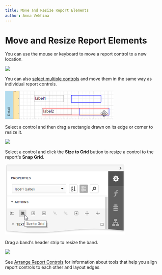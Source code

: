 ```yaml
---
title: Move and Resize Report Elements
author: Anna Vekhina
---
```

# Move and Resize Report Elements

You can use the mouse or keyboard to move a report control to a new location.

![](../../../../images/img119278.png)

You can also [select multiple controls](select-report-elements-and-access-their-settings.md) and move them in the same way as individual report controls.

![](../../../../images/eurd-web-move-multiple-report-controls.png)

Select a control and then drag a rectangle drawn on its edge or corner to resize it.

![](../../../../images/img119279.png)

Select a control and click the **Size to Grid** button to resize a control to the report's **Snap Grid**.

![](../../../../images/eurd-web-size-to-grid.png)

Drag a band's header strip to resize the band.

![](../../../../images/img119280.png)

See [Arrange Report Controls](arrange-report-controls.md) for information about tools that help you align report controls to each other and layout edges.
